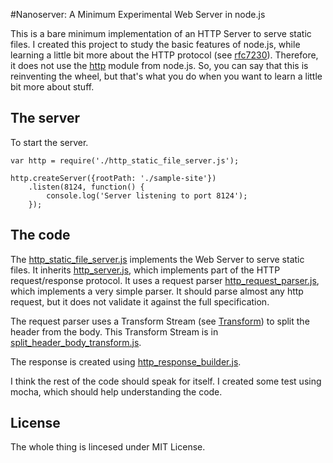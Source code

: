 #Nanoserver: A Minimum Experimental Web Server in node.js

This is a bare minimum implementation of an HTTP Server to serve static files.
I created this project to study the basic features of node.js, while learning
a little bit more about the HTTP protocol (see [ rfc7230](https://tools.ietf.org/html/rfc7230)). Therefore, it
does not use the [http](http://nodejs.org/api/http.html) module from node.js.
So, you can say that this is reinventing the wheel, but that's what you do
when you want to learn a little bit more about stuff.

## The server
To start the server.

    var http = require('./http_static_file_server.js');

    http.createServer({rootPath: './sample-site'})
        .listen(8124, function() {
            console.log('Server listening to port 8124');
        });


## The code

The [http_static_file_server.js](http_static_file_server.js) implements the Web Server
to serve static files. It inherits [http_server.js](http_server.js), which implements
part of the HTTP request/response protocol. It uses a request parser [http_request_parser.js](http_request_parser.js), which implements a very simple parser. It should parse almost any http request, but it does not validate it against the full specification.

The request parser uses a Transform Stream (see [Transform](http://nodejs.org/api/stream.html#stream_class_stream_transform_1)) to split the header from the body. This Transform Stream is in [split_header_body_transform.js](split_header_body_transform.js).

The response is created using [http_response_builder.js](http_response_builder.js).

I think the rest of the code should speak for itself. I created some test using mocha, which should help understanding the code.

## License
The whole thing is lincesed under MIT License.
